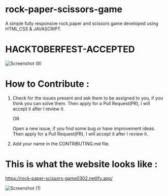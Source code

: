 # rock-paper-scissors-game
A simple fully responsive rock,paper and scissors game developed using HTML,CSS &amp; JAVASCRIPT.

# HACKTOBERFEST-ACCEPTED
![Screenshot (8)](https://user-images.githubusercontent.com/72355377/198371433-8a530e8b-ccb0-4110-86d9-a34874708d66.png)

# How to Contribute : 
  1. Check for the issues present and ask them to be assigned to you, if you think you can solve them. Then apply for a Pull Request(PR), I will accept it        after I review it.
  
     OR
     
     Open a new issue, if you find some bug or have improvement ideas. Then apply for a Pull Request(PR), I will accept it after I review it.
  3. Add your name in the CONTRIBUTING.md file. 

# This is what the website looks like :
https://rock-paper-scissors-game0302.netlify.app/

![Screenshot (1)](https://user-images.githubusercontent.com/72355377/198377817-97eb9ac9-b59c-4f63-8f01-0f6a9f98f6f1.png)
